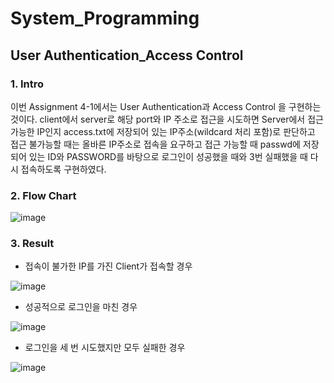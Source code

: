 # System_Programming

## User Authentication_Access Control

### 1. Intro
이번 Assignment 4-1에서는 User Authentication과 Access Control 을 구현하는 것이다.
client에서 server로 해당 port와 IP 주소로 접근을 시도하면 Server에서 접근 가능한 IP인지
access.txt에 저장되어 있는 IP주소(wildcard 처리 포함)로 판단하고 접근 불가능할 때는 올바른
IP주소로 접속을 요구하고 접근 가능할 때 passwd에 저장되어 있는 ID와 PASSWORD를
바탕으로 로그인이 성공했을 때와 3번 실패했을 때 다시 접속하도록 구현하였다.

### 2. Flow Chart
![image](https://user-images.githubusercontent.com/62865808/88549355-2899f080-d05b-11ea-86e9-250cae074892.png)

### 3. Result

* 접속이 불가한 IP를 가진 Client가 접속할 경우

![image](https://user-images.githubusercontent.com/62865808/88549485-4d8e6380-d05b-11ea-90fb-02592fbe37d8.png)

* 성공적으로 로그인을 마친 경우

![image](https://user-images.githubusercontent.com/62865808/88549649-86c6d380-d05b-11ea-9ea9-0b24bdc9634f.png)

* 로그인을 세 번 시도했지만 모두 실패한 경우

![image](https://user-images.githubusercontent.com/62865808/88549728-a2ca7500-d05b-11ea-87bf-1a49e3f49fad.png)
